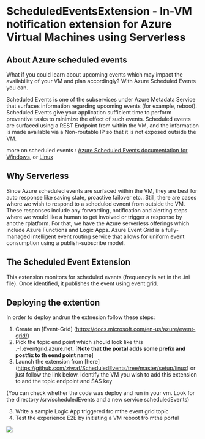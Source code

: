 # ScheduledEventsExtension - In-VM notification extension for Azure Virtual Machines using Serverless
## About Azure scheduled events
What if you could learn about upcoming events which may impact the availability of your VM and plan accordingly? With Azure Scheduled Events you can.

Scheduled Events is one of the subservices under Azure Metadata Service that surfaces information regarding upcoming events (for example, reboot). Scheduled Events give your application sufficient time to perform preventive tasks to minimize the effect of such events. Scheduled events are surfaced using a REST Endpoint from within the VM, and the information is made available via a Non-routable IP so that it is not exposed outside the VM.

more on scheduled events :  [Azure Scheduled Events documentation for Windows](https://docs.microsoft.com/en-us/azure/virtual-machines/windows/scheduled-events), or [Linux](https://docs.microsoft.com/en-us/azure/virtual-machines/linux/scheduled-events)

## Why Serverless 
Since Azure scheduled events are surfaced within the VM, they are best for auto response like saving state, proactive failover etc.. Still, there are cases where we wish to respond to a scheduled evnent from outside the VM. These responses include any forwarding, notification and alerting steps where we would like a human to get involved or trigger a response by anothe rplatform. 
For that, we have the Azure serverless offerings which include Azure Functions and Logic Apps.
Azure Event Grid is a fully-managed intelligent event routing service that allows for uniform event consumption using a publish-subscribe model. 

## The Scheduled Event Extension
This extension monitors for scheduled events (frequency is set in the .ini file). Once identified, it publishes the event using event grid.  

## Deploying the extention
In order to deploy andrun the extnesion follow these steps:
1. Create an [Event-Grid] (https://docs.microsoft.com/en-us/azure/event-grid/)
2. Pick the topic end point which should look like this <yourname>.<region>-1.eventgrid.azure.net. [**Note that the portal adds some prefix and postfix to th eend point name**]
2. Launch the extension from [here] (https://github.com/zivraf/ScheduledEvents/tree/master/setup/linux) or just follow the link below. Identify the VM you wish to add this extension to and the topic endpoint and SAS key

(You can check whether the code was deploy and run in your vm. Look for the directory /srv/scheduledEvents and a new service scheduledEvents)

3. Write a sample Logic App triggered fro mthe event grid topic
4. Test the experience E2E by initiating a VM reboot fro mthe portal 

<a href="https://portal.azure.com/#create/Microsoft.Template/uri/https%3A%2F%2Fraw.githubusercontent.com%2Fzivraf%2FScheduledEvents%2Fmaster%2Fsetup%2Flinux%2Fazuredeploy.json" target="_blank">
    <img src="http://azuredeploy.net/deploybutton.png"/>
    </a>
